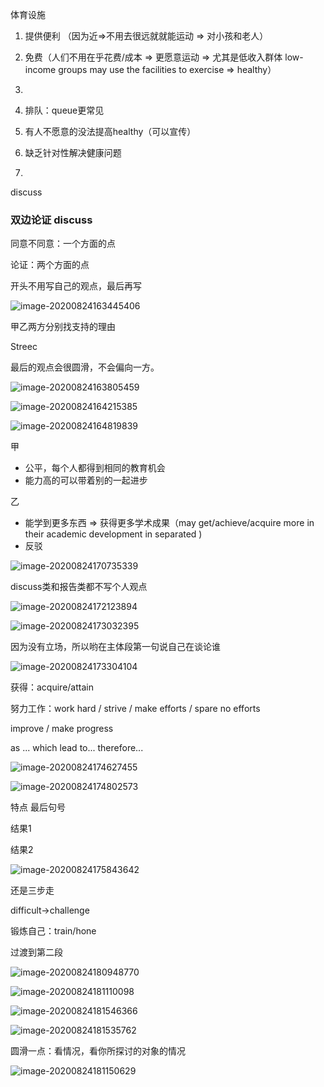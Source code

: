 体育设施

1. 提供便利 （因为近=>不用去很远就就能运动 => 对小孩和老人）
2. 免费（人们不用在乎花费/成本 => 更愿意运动 => 尤其是低收入群体 low-income groups may use the facilities to exercise => healthy）
3. 



1. 排队：queue更常见
2. 有人不愿意的没法提高healthy（可以宣传）
3. 缺乏针对性解决健康问题
4. 

discuss



### 双边论证 discuss

同意不同意：一个方面的点

论证：两个方面的点

开头不用写自己的观点，最后再写

![image-20200824163445406](C:\Users\UncleDong\AppData\Roaming\Typora\typora-user-images\image-20200824163445406.png)

甲乙两方分别找支持的理由

Streec



最后的观点会很圆滑，不会偏向一方。

![image-20200824163805459](C:\Users\UncleDong\AppData\Roaming\Typora\typora-user-images\image-20200824163805459.png)







![image-20200824164215385](C:\Users\UncleDong\AppData\Roaming\Typora\typora-user-images\image-20200824164215385.png)



![image-20200824164819839](C:\Users\UncleDong\AppData\Roaming\Typora\typora-user-images\image-20200824164819839.png)

甲

- 公平，每个人都得到相同的教育机会
- 能力高的可以带着别的一起进步





乙

- 能学到更多东西 => 获得更多学术成果（may get/achieve/acquire more in their academic development in separated )
- 反驳

![image-20200824170735339](C:\Users\UncleDong\AppData\Roaming\Typora\typora-user-images\image-20200824170735339.png)



discuss类和报告类都不写个人观点

![image-20200824172123894](C:\Users\UncleDong\AppData\Roaming\Typora\typora-user-images\image-20200824172123894.png)

![image-20200824173032395](C:\Users\UncleDong\AppData\Roaming\Typora\typora-user-images\image-20200824173032395.png)



因为没有立场，所以哟在主体段第一句说自己在谈论谁

![image-20200824173304104](C:\Users\UncleDong\AppData\Roaming\Typora\typora-user-images\image-20200824173304104.png)



获得：acquire/attain

努力工作：work hard / strive / make efforts / spare no efforts

improve / make progress



as ... which lead to... therefore...



![image-20200824174627455](C:\Users\UncleDong\AppData\Roaming\Typora\typora-user-images\image-20200824174627455.png)



![image-20200824174802573](C:\Users\UncleDong\AppData\Roaming\Typora\typora-user-images\image-20200824174802573.png)





特点 最后句号

结果1

结果2

![image-20200824175843642](C:\Users\UncleDong\AppData\Roaming\Typora\typora-user-images\image-20200824175843642.png)

还是三步走



difficult->challenge

锻炼自己：train/hone



过渡到第二段

![image-20200824180948770](C:\Users\UncleDong\AppData\Roaming\Typora\typora-user-images\image-20200824180948770.png)

![image-20200824181110098](C:\Users\UncleDong\AppData\Roaming\Typora\typora-user-images\image-20200824181110098.png)



![image-20200824181546366](C:\Users\UncleDong\AppData\Roaming\Typora\typora-user-images\image-20200824181546366.png)

![image-20200824181535762](C:\Users\UncleDong\AppData\Roaming\Typora\typora-user-images\image-20200824181535762.png)



圆滑一点：看情况，看你所探讨的对象的情况

![image-20200824181150629](C:\Users\UncleDong\AppData\Roaming\Typora\typora-user-images\image-20200824181150629.png)

